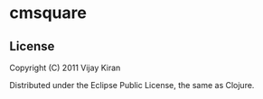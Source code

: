 # cmsquare

## License

Copyright (C) 2011 Vijay Kiran

Distributed under the Eclipse Public License, the same as Clojure.
